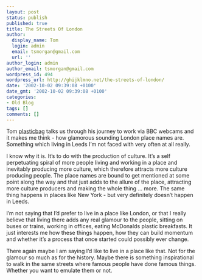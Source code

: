 ```yaml
---
layout: post
status: publish
published: true
title: The Streets Of London
author:
  display_name: Tom
  login: admin
  email: tsmorgan@gmail.com
  url: ''
author_login: admin
author_email: tsmorgan@gmail.com
wordpress_id: 494
wordpress_url: http://ghijklmno.net/the-streets-of-london/
date: '2002-10-02 09:39:08 +0100'
date_gmt: '2002-10-02 09:39:08 +0100'
categories:
- Old Blog
tags: []
comments: []
---
```

<!-- more -->

<p>Tom <a href="http://plasticbag.org/">plasticbag</a> talks us through his journey to work via BBC webcams and it makes me think - how glamorous sounding London place names are. Something which living in Leeds I&#8217;m not faced with very often at all really.</p>

<p>I know why it is. It&#8217;s to do with the production of culture. It&#8217;s a self perpetuating spiral of more people living and working in a place and inevitably producing more culture, which therefore attracts more culture producing people. The place names are bound to get mentioned at some point along the way and that just adds to the allure of the place, attracting more culture producers and making the whole thing ... more. The same thing happens in places like New York - but very definitely doesn&#8217;t happen in Leeds.</p>

<p>I&#8217;m not saying that I&#8217;d prefer to live in a place like London, or that I really believe that living there adds any real glamour to the people, sitting on buses or trains, working in offices, eating McDonalds plastic breakfasts. It just interests me how these things happen, how they can build momentum and whether it&#8217;s a process that once started could possibly ever change.</p>

<p>There again maybe I am saying I&#8217;d like to live in a place like that. Not for the glamour so much as for the history. Maybe there is something inspirational to walk in the same streets where famous people have done famous things. Whether you want to emulate them or not.</p>

